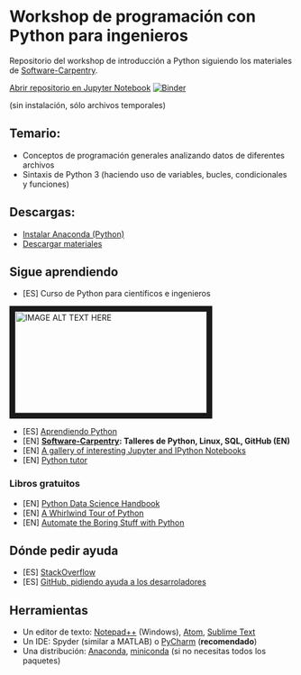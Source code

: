 # Workshop de programación con Python para ingenieros

Repositorio del workshop de introducción a Python siguiendo los materiales de [Software-Carpentry](https://software-carpentry.org/).

[Abrir repositorio en Jupyter Notebook](http://mybinder.org:/repo/cacheme/python-ingenieria-datos) [![Binder](http://mybinder.org/badge.svg)](http://mybinder.org:/repo/cacheme/python-ingenieria-datos)

(sin instalación, sólo archivos temporales)

## Temario:
* Conceptos de programación generales analizando datos de diferentes archivos
* Sintaxis de Python 3 (haciendo uso de variables, bucles, condicionales y funciones)


## Descargas:
* [Instalar Anaconda (Python)](http://nbviewer.jupyter.org/github/CAChemE/python-ingenieria-datos/blob/master/notebooks/000-Bienvenido.ipynb)
* [Descargar materiales](https://github.com/CAChemE/python-ingenieria-datos/archive/master.zip)

## Sigue aprendiendo
* [ES] Curso de Python para científicos e ingenieros

<a href="http://cacheme.org/curso-online-python-cientifico-ingenieros/" target="_blank"><img src="https://github.com/CAChemE/python-ingenieria-datos/raw/master/images/curso-online-python.png" 
alt="IMAGE ALT TEXT HERE" width="340" height="180" border="10" /></a>
* [ES] [Aprendiendo Python](http://www.python.org.ar/aprendiendo-python/)
* [EN] **[Software-Carpentry](https://software-carpentry.org/lessons/): Talleres de Python, Linux, SQL, GitHub (EN)**
* [EN] [A gallery of interesting Jupyter and IPython Notebooks](https://github.com/jupyter/jupyter/wiki/A-gallery-of-interesting-Jupyter-and-IPython-Notebooks)
* [EN] [Python tutor](http://pythontutor.com/)
 

### Libros gratuitos
* [EN] [Python Data Science Handbook](https://github.com/jakevdp/PythonDataScienceHandbook#python-data-science-handbook)
* [EN] [A Whirlwind Tour of Python](http://www.oreilly.com/programming/free/a-whirlwind-tour-of-python.csp)
* [EN] [Automate the Boring Stuff with Python](https://automatetheboringstuff.com/) 

## Dónde pedir ayuda
* [ES] [StackOverflow](http://es.stackoverflow.com)
* [ES] [GitHub, pidiendo ayuda a los desarroladores](https://www.youtube.com/watch?list=PLGBbVX_WvN7as_DnOGcpkSsUyXB1G_wqb&v=fm9hIZ-nUPI)

## Herramientas
* Un editor de texto: [Notepad++](https://notepad-plus-plus.org/) (Windows), [Atom](https://atom.io/), [Sublime Text](https://www.sublimetext.com/)
* Un IDE: Spyder (similar a MATLAB) o [PyCharm](https://www.jetbrains.com/pycharm/) (**recomendado**)
* Una distribución: [Anaconda](https://www.continuum.io/downloads), [miniconda](https://conda.io/miniconda.html) (si no necesitas todos los paquetes)


